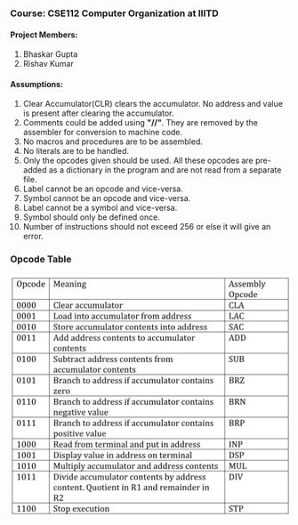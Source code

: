 ### Course: CSE112 Computer Organization at IIITD

#### Project Members:

1. Bhaskar Gupta
2. Rishav Kumar

#### Assumptions:

1. Clear Accumulator(CLR) clears the accumulator. No address and value is present after clearing the accumulator.
2. Comments could be added using **"//"**. They are removed by the assembler for conversion to machine code.
3. No macros and procedures are to be assembled.
4. No literals are to be handled.
5. Only the opcodes given should be used. All these opcodes are pre-added as a dictionary in the program and are not read from a separate file.
6. Label cannot be an opcode and vice-versa.
7. Symbol cannot be an opcode and vice-versa.
8. Label cannot be a symbol and vice-versa.
9. Symbol should only be defined once.
10. Number of instructions should not exceed 256 or else it will give an error.

### Opcode Table

![error: Opcode Table Added](./Assets/Opcode_Table.png)
